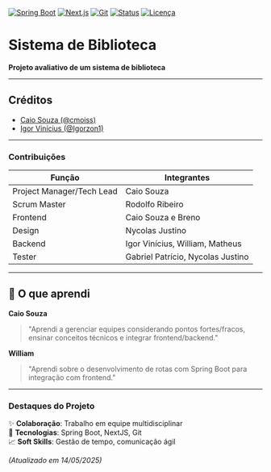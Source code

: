 [![Spring Boot](https://img.shields.io/badge/Spring%20Boot-6DB33F?style=flat&logo=spring&logoColor=white)](https://spring.io/)
[![Next.js](https://img.shields.io/badge/Next.js-000000?style=flat&logo=nextdotjs&logoColor=white)](https://nextjs.org/)
[![Git](https://img.shields.io/badge/Git-F05032?style=flat&logo=git&logoColor=white)](https://git-scm.com/)
[![Status](https://img.shields.io/badge/STATUS-EM%20ANDAMENTO-orange)](https://github.com/cmoiss/biblioteca)
[![Licença](https://img.shields.io/badge/LICENÇA-MIT-blue)](https://opensource.org/licenses/MIT)

# Sistema de Biblioteca  

**Projeto avaliativo de um sistema de biblioteca**  

---

## Créditos  

- [Caio Souza (@cmoiss)](https://github.com/cmoiss)  
- [Igor Vinícius (@Igorzon1)](https://github.com/Igorzon1)  

---

### Contribuições  

| Função               | Integrantes                          |
|----------------------|--------------------------------------|
| Project Manager/Tech Lead | Caio Souza                     |
| Scrum Master         | Rodolfo Ribeiro                     |
| Frontend             | Caio Souza e Breno                  |
| Design               | Nycolas Justino                     |
| Backend              | Igor Vinícius, William, Matheus     |
| Tester               | Gabriel Patrício, Nycolas Justino   |

---

## 🎯 O que aprendi  

**Caio Souza**  
> "Aprendi a gerenciar equipes considerando pontos fortes/fracos, ensinar conceitos técnicos e integrar frontend/backend."

**William**  
> "Aprendi sobre o desenvolvimento de rotas com Spring Boot para integração com frontend."

---

### Destaques do Projeto  

✨ **Colaboração**: Trabalho em equipe multidisciplinar  
🚀 **Tecnologias**: Spring Boot, NextJS, Git  
📈 **Soft Skills**: Gestão de tempo, comunicação ágil  

*(Atualizado em 14/05/2025)*  
